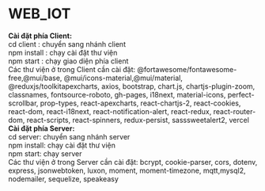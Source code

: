 # WEB_IOT
**Cài đặt phía Client:**
<br>
cd client : chuyển sang nhánh client 
<br>
npm install : chạy cài đặt thư viện
<br>
npm start : chạy giao diện phía client
<br>
Các thư viện ở trong Client cần cài đặt: @fortawesome/fontawesome-free,@mui/base, @mui/icons-material,@mui/material, @reduxjs/toolkitapexcharts, axios, bootstrap, chart.js, chartjs-plugin-zoom, classnames, fontsource-roboto, gh-pages, i18next, material-icons, perfect-scrollbar, prop-types, react-apexcharts, react-chartjs-2, react-cookies, react-dom, react-i18next, react-notification-alert, react-redux, react-router-dom, react-scripts, react-spinners, redux-persist, sasssweetalert2, vercel
<br>
**Cài đặt phía Server:**
<br>
cd server: chuyển sang nhánh server
<br>
npm install: chạy cài đặt thư viện
<br>
npm start: chạy server
<br>
Các thư viện ở trong Server cần cài đặt: bcrypt, cookie-parser, cors, dotenv, express, jsonwebtoken, luxon, moment, moment-timezone, mqtt,mysql2, nodemailer, sequelize, speakeasy

